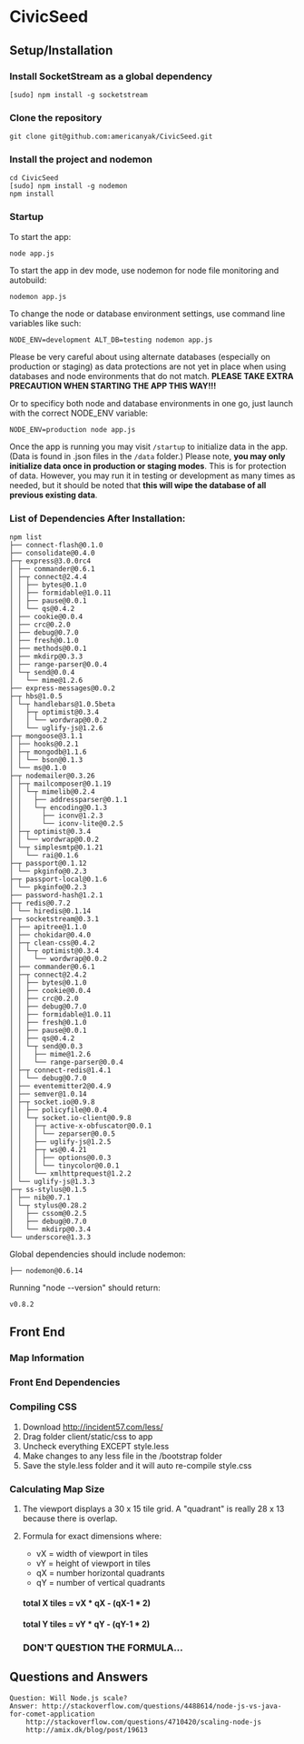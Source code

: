 # CivicSeed

## Setup/Installation

### Install SocketStream as a global dependency

    [sudo] npm install -g socketstream

### Clone the repository

    git clone git@github.com:americanyak/CivicSeed.git

### Install the project and nodemon

    cd CivicSeed
    [sudo] npm install -g nodemon
    npm install

### Startup

To start the app:

    node app.js

To start the app in dev mode, use nodemon for node file monitoring and autobuild:

    nodemon app.js

To change the node or database environment settings, use command line variables like such:

    NODE_ENV=development ALT_DB=testing nodemon app.js

Please be very careful about using alternate databases (especially on production or staging) as data protections are not yet in place when using databases and node environments that do not match. **PLEASE TAKE EXTRA PRECAUTION WHEN STARTING THE APP THIS WAY!!!**

Or to specificy both node and database environments in one go, just launch with the correct NODE_ENV variable: 

    NODE_ENV=production node app.js

Once the app is running you may visit `/startup` to initialize data in the app. (Data is found in .json files in the `/data` folder.) Please note, **you may only initialize data once in production or staging modes**. This is for protection of data. However, you may run it in testing or development as many times as needed, but it should be noted that **this will wipe the database of all previous existing data**.

### List of Dependencies After Installation:

    npm list
    ├── connect-flash@0.1.0 
    ├── consolidate@0.4.0 
    ├─┬ express@3.0.0rc4 
    │ ├── commander@0.6.1 
    │ ├─┬ connect@2.4.4 
    │ │ ├── bytes@0.1.0 
    │ │ ├── formidable@1.0.11 
    │ │ ├── pause@0.0.1 
    │ │ └── qs@0.4.2 
    │ ├── cookie@0.0.4 
    │ ├── crc@0.2.0 
    │ ├── debug@0.7.0 
    │ ├── fresh@0.1.0 
    │ ├── methods@0.0.1 
    │ ├── mkdirp@0.3.3 
    │ ├── range-parser@0.0.4 
    │ └─┬ send@0.0.4 
    │   └── mime@1.2.6 
    ├── express-messages@0.0.2 
    ├─┬ hbs@1.0.5 
    │ └─┬ handlebars@1.0.5beta 
    │   ├─┬ optimist@0.3.4 
    │   │ └── wordwrap@0.0.2 
    │   └── uglify-js@1.2.6 
    ├─┬ mongoose@3.1.1 
    │ ├── hooks@0.2.1 
    │ ├─┬ mongodb@1.1.6 
    │ │ └── bson@0.1.3 
    │ └── ms@0.1.0 
    ├─┬ nodemailer@0.3.26 
    │ ├─┬ mailcomposer@0.1.19 
    │ │ └─┬ mimelib@0.2.4 
    │ │   ├── addressparser@0.1.1 
    │ │   └─┬ encoding@0.1.3 
    │ │     ├── iconv@1.2.3 
    │ │     └── iconv-lite@0.2.5 
    │ ├─┬ optimist@0.3.4 
    │ │ └── wordwrap@0.0.2 
    │ └─┬ simplesmtp@0.1.21 
    │   └── rai@0.1.6 
    ├─┬ passport@0.1.12 
    │ └── pkginfo@0.2.3 
    ├─┬ passport-local@0.1.6 
    │ └── pkginfo@0.2.3 
    ├── password-hash@1.2.1 
    ├─┬ redis@0.7.2 
    │ └── hiredis@0.1.14 
    ├─┬ socketstream@0.3.1 
    │ ├── apitree@1.1.0 
    │ ├── chokidar@0.4.0 
    │ ├─┬ clean-css@0.4.2 
    │ │ └─┬ optimist@0.3.4 
    │ │   └── wordwrap@0.0.2 
    │ ├── commander@0.6.1 
    │ ├─┬ connect@2.4.2 
    │ │ ├── bytes@0.1.0 
    │ │ ├── cookie@0.0.4 
    │ │ ├── crc@0.2.0 
    │ │ ├── debug@0.7.0 
    │ │ ├── formidable@1.0.11 
    │ │ ├── fresh@0.1.0 
    │ │ ├── pause@0.0.1 
    │ │ ├── qs@0.4.2 
    │ │ └─┬ send@0.0.3 
    │ │   ├── mime@1.2.6 
    │ │   └── range-parser@0.0.4 
    │ ├─┬ connect-redis@1.4.1 
    │ │ └── debug@0.7.0 
    │ ├── eventemitter2@0.4.9 
    │ ├── semver@1.0.14 
    │ ├─┬ socket.io@0.9.8 
    │ │ ├── policyfile@0.0.4 
    │ │ └─┬ socket.io-client@0.9.8 
    │ │   ├─┬ active-x-obfuscator@0.0.1 
    │ │   │ └── zeparser@0.0.5 
    │ │   ├── uglify-js@1.2.5 
    │ │   ├─┬ ws@0.4.21 
    │ │   │ ├── options@0.0.3 
    │ │   │ └── tinycolor@0.0.1 
    │ │   └── xmlhttprequest@1.2.2 
    │ └── uglify-js@1.3.3 
    ├─┬ ss-stylus@0.1.5 
    │ ├── nib@0.7.1 
    │ └─┬ stylus@0.28.2 
    │   ├── cssom@0.2.5 
    │   ├── debug@0.7.0 
    │   └── mkdirp@0.3.4 
    └── underscore@1.3.3 

Global dependencies should include nodemon:

    ├── nodemon@0.6.14 

Running "node --version" should return:

    v0.8.2

## Front End

### Map Information

### Front End Dependencies

### Compiling CSS

1. Download http://incident57.com/less/
2. Drag folder client/static/css to app
3. Uncheck everything EXCEPT style.less
4. Make changes to any less file in the /bootstrap folder
5. Save the style.less folder and it will auto re-compile style.css

### Calculating Map Size

1. The viewport displays a 30 x 15 tile grid.  A "quadrant" is really 28 x 13 because there is overlap.  

2. Formula for exact dimensions where: 
    - vX = width of viewport in tiles
    - vY = height of viewport in tiles
    - qX = number horizontal quadrants
    - qY = number of vertical quadrants

    #### total X tiles = vX * qX - (qX-1 * 2)
    #### total Y tiles =  vY * qY - (qY-1 * 2)

    ### DON'T QUESTION THE FORMULA...

## Questions and Answers

    Question: Will Node.js scale?
    Answer: http://stackoverflow.com/questions/4488614/node-js-vs-java-for-comet-application
        http://stackoverflow.com/questions/4710420/scaling-node-js
        http://amix.dk/blog/post/19613